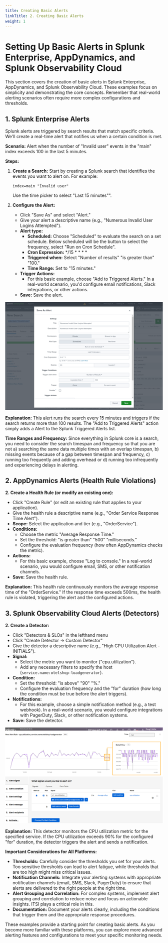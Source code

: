 ```yaml
---
title: Creating Basic Alerts
linkTitle: 2. Creating Basic Alerts
weight: 1
---
```


# Setting Up Basic Alerts in Splunk Enterprise, AppDynamics, and Splunk Observability Cloud

This section covers the creation of basic alerts in Splunk Enterprise, AppDynamics, and Splunk Observability Cloud.  These examples focus on simplicity and demonstrating the core concepts.  Remember that real-world alerting scenarios often require more complex configurations and thresholds.

## 1. Splunk Enterprise Alerts

Splunk alerts are triggered by search results that match specific criteria. We'll create a real-time alert that notifies us when a certain condition is met.

**Scenario:**  Alert when the number of "Invalid user" events in the "main" index exceeds 100 in the last 5 minutes.

**Steps:**

1. **Create a Search:** Start by creating a Splunk search that identifies the events you want to alert on. For example:

   ```splunk
   index=main "Invalid user"
   ```
    Use the time picker to select "Last 15 minutes"".

2. **Configure the Alert:**
   * Click "Save As" and select "Alert."
   * Give your alert a descriptive name (e.g., "Numerous Invalid User Logins Attempted").
   * **Alert type:**
      * **Scheduled:** Choose "Scheduled" to evaluate the search on a set schedule. Below scheduled will be the button to select the frequency, select "Run on Cron Schedule". 
      * **Cron Expression:** */15 * * * *
      * **Triggered when:** Select "Number of results" "is greater than" "100."
      * **Time Range:** Set to "15 minutes."
   * **Trigger Actions:**
      * For this basic example, choose "Add to Triggered Alerts."  In a real-world scenario, you'd configure email notifications, Slack integrations, or other actions.
   * **Save:** Save the alert.

![show-entry](../images/save_as_alert.png?classes=inline)

**Explanation:** This alert runs the search every 15 minutes and triggers if the search returns more than 100 results. The "Add to Triggered Alerts" action simply adds a Alert to the Splunk Triggered Alerts list.

**Time Ranges and Frequency:** Since everything in Splunk core is a search, you need to consider the search timespan and frequency so that you are not a) searching the same data multiple times with an overlap timespan, b) missing events because of a gap between timespan and frequency, c) running too frequently and adding overhead or d) running too infrequently and experiencing delays in alerting.


## 2. AppDynamics Alerts (Health Rule Violations)

**2. Create a Health Rule (or modify an existing one):**
   * Click "Create Rule" (or edit an existing rule that applies to your application).
   * Give the health rule a descriptive name (e.g., "Order Service Response Time Alert").
   * **Scope:**  Select the application and tier (e.g., "OrderService").
   * **Conditions:**
      * Choose the metric "Average Response Time."
      * Set the threshold: "is greater than" "500" "milliseconds."
      * Configure the evaluation frequency (how often AppDynamics checks the metric).
   * **Actions:**
      * For this basic example, choose "Log to console."  In a real-world scenario, you would configure email, SMS, or other notification channels.
   * **Save:** Save the health rule.

**Explanation:** This health rule continuously monitors the average response time of the "OrderService." If the response time exceeds 500ms, the health rule is violated, triggering the alert and the configured actions.


## 3. Splunk Observability Cloud Alerts (Detectors)

**2. Create a Detector:**
   * Click "Detectors & SLOs" in the lefthand menu
   * Click "Create Detector -> Custom Detector"
   * Give the detector a descriptive name (e.g., "High CPU Utilization Alert - INITIALS").
   * **Signal:**
      * Select the metric you want to monitor ("cpu.utilization"). 
      * Add any necessary filters to specify the host (`service.name:otelshop-loadgenerator`).
   * **Condition:**
      * Set the threshold: "is above" "90" "%."
      * Configure the evaluation frequency and the "for" duration (how long the condition must be true before the alert triggers).
   * **Notifications:**
      * For this example, choose a simple notification method (e.g., a test webhook). In a real-world scenario, you would configure integrations with PagerDuty, Slack, or other notification systems.
   * **Save:** Save the detector.

![show-entry](../images/detector_preview.png?classes=inline)

**Explanation:** This detector monitors the CPU utilization metric for the specified service.  If the CPU utilization exceeds 90% for the configured "for" duration, the detector triggers the alert and sends a notification.

**Important Considerations for All Platforms:**

* **Thresholds:** Carefully consider the thresholds you set for your alerts.  Too sensitive thresholds can lead to alert fatigue, while thresholds that are too high might miss critical issues.
* **Notification Channels:**  Integrate your alerting systems with appropriate notification channels (email, SMS, Slack, PagerDuty) to ensure that alerts are delivered to the right people at the right time.
* **Alert Grouping and Correlation:**  For complex systems, implement alert grouping and correlation to reduce noise and focus on actionable insights.  ITSI plays a critical role in this.
* **Documentation:** Document your alerts clearly, including the conditions that trigger them and the appropriate response procedures.

These examples provide a starting point for creating basic alerts.  As you become more familiar with these platforms, you can explore more advanced alerting features and configurations to meet your specific monitoring needs.
